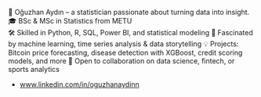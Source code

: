 👋 Oğuzhan Aydın – a statistician passionate about turning data into insight.  
🎓 BSc & MSc in Statistics from METU  
🛠  Skilled in Python, R, SQL, Power BI, and statistical modeling
🧠 Fascinated by machine learning, time series analysis & data storytelling
💡 Projects: Bitcoin price forecasting, disease detection with XGBoost, credit scoring models, and more
📍 Open to collaboration on data science, fintech, or sports analytics
- www.linkedin.com/in/oguzhanaydinn

<!---
aydinoguzhan/aydinoguzhan is a ✨ special ✨ repository because its `README.md` (this file) appears on your GitHub profile.
You can click the Preview link to take a look at your changes.
--->
